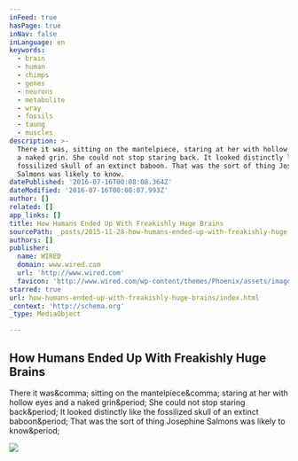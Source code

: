 ```yaml
---
inFeed: true
hasPage: true
inNav: false
inLanguage: en
keywords:
  - brain
  - human
  - chimps
  - genes
  - neurons
  - metabolite
  - wray
  - fossils
  - taung
  - muscles
description: >-
  There it was, sitting on the mantelpiece, staring at her with hollow eyes and
  a naked grin. She could not stop staring back. It looked distinctly like the
  fossilized skull of an extinct baboon. That was the sort of thing Josephine
  Salmons was likely to know.
datePublished: '2016-07-16T00:08:08.364Z'
dateModified: '2016-07-16T00:08:07.993Z'
author: []
related: []
app_links: []
title: How Humans Ended Up With Freakishly Huge Brains
sourcePath: _posts/2015-11-28-how-humans-ended-up-with-freakishly-huge-brains.md
authors: []
publisher:
  name: WIRED
  domain: www.wired.com
  url: 'http://www.wired.com'
  favicon: 'http://www.wired.com/wp-content/themes/Phoenix/assets/images/favicon.ico'
starred: true
url: how-humans-ended-up-with-freakishly-huge-brains/index.html
_context: 'http://schema.org'
_type: MediaObject

---
```

<article style=""><h1>How Humans Ended Up With Freakishly Huge Brains</h1><p>There it was&amp;comma; sitting on the mantelpiece&amp;comma; staring at her with hollow eyes and a naked grin&amp;period; She could not stop staring back&amp;period; It looked distinctly like the fossilized skull of an extinct baboon&amp;period; That was the sort of thing Josephine Salmons was likely to know&amp;period;</p><img src="http://www.wired.com/wp-content/uploads/2015/11/GettyImages-100390210_HPA-1200x630-e1448397344516.jpg" /></article>